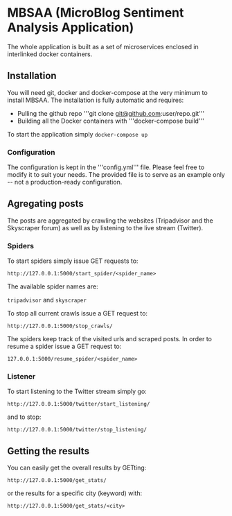 # MBSAA (MicroBlog Sentiment Analysis Application)

The whole application is built as a set of microservices enclosed in interlinked docker containers.

## Installation

You will need git, docker and docker-compose at the very minimum to install MBSAA.
The installation is fully automatic and requires:

* Pulling the github repo '''git clone git@github.com:user/repo.git'''
* Building all the Docker containers with '''docker-compose build'''

To start the application simply
```docker-compose up```

### Configuration

The configuration is kept in the '''config.yml''' file. Please feel free to modify it to suit your needs. The provided file is to serve as an example only -- not a production-ready configuration. 

## Agregating posts

The posts are aggregated by crawling the websites (Tripadvisor and the Skyscraper forum) as well as by listening to the live stream (Twitter).

### Spiders

To start spiders simply issue GET requests to:

`http://127.0.0.1:5000/start_spider/<spider_name>`

The available spider names are:

`tripadvisor`
and
`skyscraper`

To stop all current crawls issue a GET request to:

`http://127.0.0.1:5000/stop_crawls/`

The spiders keep track of the visited urls and scraped posts. In order to resume a spider issue a GET request to:

`127.0.0.1:5000/resume_spider/<spider_name>`

### Listener

To start listening to the Twitter stream simply go:

`http://127.0.0.1:5000/twitter/start_listening/`

and to stop:

`http://127.0.0.1:5000/twitter/stop_listening/`


## Getting the results

You can easily get the overall results by GETting:

`http://127.0.0.1:5000/get_stats/`

or the results for a specific city (keyword) with:

`http://127.0.0.1:5000/get_stats/<city>`

